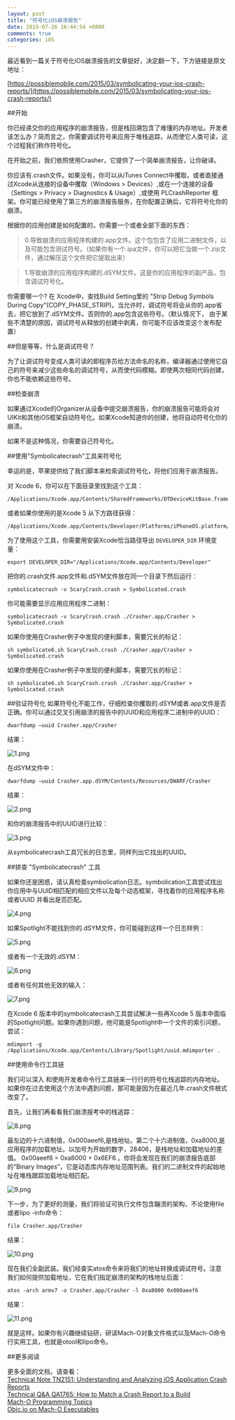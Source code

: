 ```yaml
---
layout: post
title: "符号化iOS崩溃报告"
date: 2015-07-26 16:44:54 +0800
comments: true
categories: iOS
---
```


最近看到一篇关于符号化iOS崩溃报告的文章挺好，决定翻一下，下方链接是原文地址：  

[https://possiblemobile.com/2015/03/symbolicating-your-ios-crash-reports/](https://possiblemobile.com/2015/03/symbolicating-your-ios-crash-reports/)    

##开始

你已经递交你的应用程序的崩溃报告，但是栈回溯包含了难懂的内存地址。开发者该怎么办？简而言之，你需要调试符号来应用于堆栈追踪，从而使它人类可读，这个过程我们称作符号化。

在开始之前，我们依照使用Crasher，它提供了一个简单崩溃报告，让你破译。

你应该有.crash文件。如果没有，你可以从iTunes Connect中攫取，或者直接通过Xcode从连接的设备中攫取（Windows > Devices）,或在一个连接的设备（Settings > Privacy > Diagnostics & Usage）,或使用 PLCrashReporter 框架。你可能已经使用了第三方的崩溃报告服务，在你配置正确后，它将符号化你的崩溃。

根据你的应用创建是如何配置的，你需要一个或者全部下面的东西：

>0.导致崩溃的应用程序构建的.app文件。这个包包含了应用二进制文件，以及可能包含测试符号。（如果你有一个.ipa文件，你可以把它当做一个.zip文件，通过解压这个文件把它提取出来）

>1.导致崩溃的应用程序构建的.dSYM文件。这是你的应用程序的副产品，包含调试符号化。  

你需要哪一个? 在 Xcode中，查找Build Setting里的 "Strip Debug Symbols During Copy"(COPY_PHASE_STRIP)。当允许时，调试符号将会从你的.app省去，把它放到了.dSYM文件。否则你的.app包含这些符号。（默认情况下， 由于某些不清楚的原因，调试符号从释放的创建中剥离，你可能不应该改变这个发布配置）  

##但是等等，什么是调试符号？

为了让调试符号变成人类可读的即程序员给方法命名的名称，编译器通过使用它自己的符号来减少这些命名的调试符号，从而使代码模糊。即使两次相同代码创建，你也不能依赖这些符号。

##检查崩溃

如果通过Xcode的Organizer从设备中提交崩溃报告，你的崩溃报告可能将会对UIKit和其他iOS框架自动符号化。如果Xcode知道你的创建，他将自动符号化你的崩溃。

如果不是这种情况，你需要自己符号化。

##使用"Symbolicatecrash"工具来符号化

幸运的是，苹果提供给了我们脚本来检索调试符号化，将他们应用于崩溃报告。

对 Xcode 6，你可以在下面目录里找到这个工具：    

```
/Applications/Xcode.app/Contents/SharedFrameworks/DTDeviceKitBase.framework/Versions/Current/Resources/symbolicatecrash
```

或者如果你使用的是Xcode 5 从下方路径获得：  

```
/Applications/Xcode.app/Contents/Developer/Platforms/iPhoneOS.platform/Developer/Library/PrivateFrameworks/DTDeviceKitBase.framework/Versions/Current/Resources/symbolicatecrash
```

为了使用这个工具，你需要用安装Xcode恰当路径导出 ```DEVELOPER_DIR``` 环境变量：  

```
export DEVELOPER_DIR="/Applications/Xcode.app/Contents/Developer"  
```

把你的.crash文件.app文件和.dSYM文件放在同一个目录下然后运行：  

```
symbolicatecrash -v ScaryCrash.crash > Symbolicated.crash
```

你可能需要显示应用应用程序二进制：  

```
symbolicatecrash -v ScaryCrash.crash ./Crasher.app/Crasher > Symbolicated.crash
```
如果你使用在Crasher例子中发现的便利脚本，需要冗长的标记：  

```
sh symbolicate6.sh ScaryCrash.crash ./Crasher.app/Crasher > Symbolicated.crash
```

如果你使用在Crasher例子中发现的便利脚本，需要冗长的标记：  

```
sh symbolicate6.sh ScaryCrash.crash ./Crasher.app/Crasher > Symbolicated.crash
```

##验证符号化
如果符号化不能工作，仔细检查你攫取的.dSYM或者.app文件是否正确。你可以通过交叉引用崩溃的报告中的UUID和应用程序二进制中的UUID：

```
dwarfdump –uuid Crasher.app/Crasher
```  
结果：  

![1.png](/images/fu-hao-hua-ni-de-ios-beng-kui-bao-gao/1.png)  


在dSYM文件中：  

```
dwarfdump –uuid Crasher.app.dSYM/Contents/Resources/DWARF/Crasher
```  

结果：  

![2.png](/images/fu-hao-hua-ni-de-ios-beng-kui-bao-gao/2.png)  

和你的崩溃报告中的UUID进行比较：  

![3.png](/images/fu-hao-hua-ni-de-ios-beng-kui-bao-gao/3.png)   

从symbolicatecrash工具冗长的日志里，同样列出它找出的UUID。

##排查 "Symbolicatecrash" 工具

如果你还是困惑，请认真检查symbolication日志。symbolication工具尝试找出你应用中与UUID相匹配的相应文件以及每个动态框架，寻找着你的应用程序名称或者UUID 并看出是否匹配。  

![4.png](/images/fu-hao-hua-ni-de-ios-beng-kui-bao-gao/4.png)  

如果Spotlight不能找到你的.dSYM文件，你可能碰到这样一个日志样例：  

![5.png](/images/fu-hao-hua-ni-de-ios-beng-kui-bao-gao/5.png)  

或者有一个无效的.dSYM：  

![6.png](/images/fu-hao-hua-ni-de-ios-beng-kui-bao-gao/6.png)  

或者有任何其他无效的输入：  

![7.png](/images/fu-hao-hua-ni-de-ios-beng-kui-bao-gao/7.png)  

在Xcode 6 版本中的symbolicatecrash工具尝试解决一些再Xcode 5 版本中面临的Spotlight问题。如果你遇到问题，他可能是Spotlight中一个文件的索引问题，尝试：

```
mdimport -g /Applications/Xcode.app/Contents/Library/Spotlight/uuid.mdimporter . 
```

##使用命令行工具链

我们可以深入 和使用开发者命令行工具链来一行行的符号化栈追踪的内存地址。如果你在过去使用这个方法中遇到问题，那可能是因为在最近几年.crash文件根式改变了。

首先，让我们再看看我们崩溃报考中的栈追踪：  

![8.png](/images/fu-hao-hua-ni-de-ios-beng-kui-bao-gao/8.png)   

最左边的十六进制值，0x000aeef6,是栈地址。第二个十六进制值，0xa8000,是应用程序的加载地址。以加号为开始的数字，28406，是栈地址和加载地址的差值。 0x00aeef6 = 0xa8000 + 0x6EF6
。你将会发现在我们的崩溃报告底部的“Binary Images”，它是动态库内存地址范围列表。我们的二进制文件的起始地址在堆栈跟踪加载地址相匹配。  

![9.png](/images/fu-hao-hua-ni-de-ios-beng-kui-bao-gao/9.png)   

下一步，为了更好的测量，我们将验证可执行文件包含蹦溃的架构，不论使用file或者lipo -info命令：

```
file Crasher.app/Crasher
```  

结果：  

![10.png](/images/fu-hao-hua-ni-de-ios-beng-kui-bao-gao/10.png)  

现在我们全副武装。我们经查实atos命令来将我们的地址转换成调试符号。注意我们如何提供加载地址，它在我们指定崩溃的架构的栈地址后面：  

```
atos -arch armv7 -o Crasher.app/Crasher -l 0xa8000 0x000aeef6  
```

结果：  

![11.png](/images/fu-hao-hua-ni-de-ios-beng-kui-bao-gao/11.png)  

就是这样。如果你有兴趣继续钻研，研读Mach-O对象文件格式以及Mach-O命令行实用工具，也就是otool和lipo命令。  

##更多阅读

更多全面的文档，请查看：  
[Technical Note TN2151: Understanding and Analyzing iOS Application Crash Reports](https://developer.apple.com/library/ios/technotes/tn2151/_index.html#//apple_ref/doc/uid/DTS40008184)  
[Technical Q&A QA1765: How to Match a Crash Report to a Build](https://developer.apple.com/library/ios/qa/qa1765/_index.html#//apple_ref/doc/uid/DTS40012196)  
[Mach-O Programming Topics](https://developer.apple.com/library/mac/documentation/DeveloperTools/Conceptual/MachOTopics/0-Introduction/introduction.html)  
[Objc.io on Mach-O Executables](http://www.objc.io/issues/6-build-tools/mach-o-executables/)


